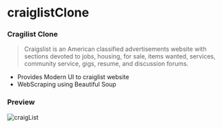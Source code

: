 # craiglistClone

### Cragilist Clone
> Craigslist is an American classified advertisements website with sections devoted to jobs, housing, for sale, items wanted, services, community service, gigs, resume, and discussion forums.
  * Provides Modern UI to craiglist website
  * WebScraping using Beautiful Soup


### Preview
![craigList](https://user-images.githubusercontent.com/62636620/209617696-86def0f0-49dd-4a1a-b5b9-47f27c5e30ed.png)
